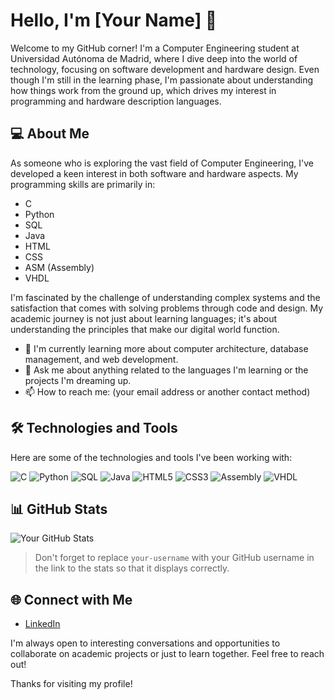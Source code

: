 # Hello, I'm [Your Name] 👋

Welcome to my GitHub corner! I'm a Computer Engineering student at Universidad Autónoma de Madrid, where I dive deep into the world of technology, focusing on software development and hardware design. Even though I'm still in the learning phase, I'm passionate about understanding how things work from the ground up, which drives my interest in programming and hardware description languages.

## 💻 About Me

As someone who is exploring the vast field of Computer Engineering, I've developed a keen interest in both software and hardware aspects. My programming skills are primarily in:

- C
- Python
- SQL
- Java
- HTML
- CSS
- ASM (Assembly)
- VHDL

I'm fascinated by the challenge of understanding complex systems and the satisfaction that comes with solving problems through code and design. My academic journey is not just about learning languages; it's about understanding the principles that make our digital world function.

- 🌱 I'm currently learning more about computer architecture, database management, and web development.
- 💬 Ask me about anything related to the languages I'm learning or the projects I'm dreaming up.
- 📫 How to reach me: (your email address or another contact method)

## 🛠 Technologies and Tools

Here are some of the technologies and tools I've been working with:

![C](https://img.shields.io/badge/-C-A8B9CC?style=for-the-badge&logo=c&logoColor=white)
![Python](https://img.shields.io/badge/-Python-3776AB?style=for-the-badge&logo=python&logoColor=white)
![SQL](https://img.shields.io/badge/-SQL-4479A1?style=for-the-badge&logo=sql&logoColor=white)
![Java](https://img.shields.io/badge/-Java-007396?style=for-the-badge&logo=java&logoColor=white)
![HTML5](https://img.shields.io/badge/-HTML5-E34F26?style=for-the-badge&logo=html5&logoColor=white)
![CSS3](https://img.shields.io/badge/-CSS3-1572B6?style=for-the-badge&logo=css3&logoColor=white)
![Assembly](https://img.shields.io/badge/-Assembly-007ACC?style=for-the-badge&logo=assembly&logoColor=white)
![VHDL](https://img.shields.io/badge/-VHDL-007ACC?style=for-the-badge&logo=vhdl&logoColor=white)

## 📊 GitHub Stats

![Your GitHub Stats](https://github-readme-stats.vercel.app/api?username=your-username&show_icons=true&theme=radical)

> Don't forget to replace `your-username` with your GitHub username in the link to the stats so that it displays correctly.

## 🌐 Connect with Me

- [LinkedIn](your-LinkedIn-link)

I'm always open to interesting conversations and opportunities to collaborate on academic projects or just to learn together. Feel free to reach out!

Thanks for visiting my profile!
